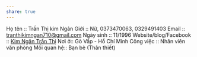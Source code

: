 ```yaml
---
share: true
---
```

Họ tên :: Trần Thị kim Ngân
Giới :: Nữ, 0373470063, 0329491403
Email :: tranthikimngan710@gmail.com
Ngày sinh :: 11/1996
Website/blog/Facebook :: [Kim Ngân Trần Thị](https://www.facebook.com/profile.php?id=100004372725736)
Nơi ở:: Gò Vấp - Hồ Chí Minh
Công việc :: Nhân viên văn phòng
Mối quan hệ:: Bạn bè (Thân thiết)